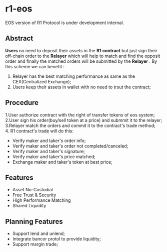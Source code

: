 # r1-eos
EOS version of R1 Protocol is under development internal.
## Abstract
**Users** no need to deposit their assets in the **R1 contract** but just sign their off-chain order to the **Relayer** which will help to match and find the opposit order and finally the matched orders will be submitted by the **Relayer** . By this scheme we can benefit :
1. Relayer has the best matching performance as same as the CEX(Centralized Exchange);
2. Users keep their assets in wallet with no need to trsut the contract;

## Procedure
1.User authorize contract with the right of transfer tokens of eos system;  
2.User sign his order(buy/sell token at a price) and submmit it to the relayer;  
3.Relayer match the orders and commit it to the contract's trade method;  
4. R1 contract's trade will do this:  
* Verify maker and taker's order info;
* Verify maker and taker's order not completed/canceled;
* Verify maker and taker's signature;
* Verify maker and taker's price matched;
* Exchange maker and taker's token at best price;

## Features
* Asset No-Custodial 
* Free Trust & Security
* High Performance Matching
* Shared Liquidity

## Planning Features
* Support lend and unlend;
* Integrate bancor protol to provide liquidity;
* Support margin trade;


